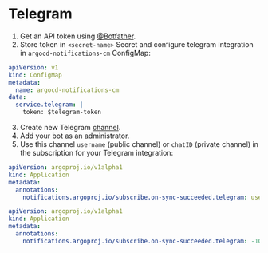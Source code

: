 # Telegram

1. Get an API token using [@Botfather](https://t.me/Botfather).
2. Store token in `<secret-name>` Secret and configure telegram integration
in `argocd-notifications-cm` ConfigMap:

```yaml
apiVersion: v1
kind: ConfigMap
metadata:
  name: argocd-notifications-cm
data:
  service.telegram: |
    token: $telegram-token
```

3. Create new Telegram [channel](https://telegram.org/blog/channels).
4. Add your bot as an administrator.
5. Use this channel `username` (public channel) or `chatID` (private channel) in the subscription for your Telegram integration:

```yaml
apiVersion: argoproj.io/v1alpha1
kind: Application
metadata:
  annotations:
    notifications.argoproj.io/subscribe.on-sync-succeeded.telegram: username
```

```yaml
apiVersion: argoproj.io/v1alpha1
kind: Application
metadata:
  annotations:
    notifications.argoproj.io/subscribe.on-sync-succeeded.telegram: -1000000000000
```

